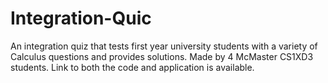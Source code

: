 # Integration-Quic
An integration quiz that tests first year university students with a variety of Calculus questions and provides solutions. Made by 4 McMaster CS1XD3 students. Link to both the code and application is available.
